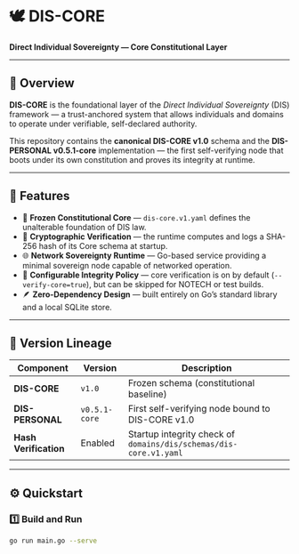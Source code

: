 # 🕊️ DIS-CORE  
**Direct Individual Sovereignty — Core Constitutional Layer**

---

## 📜 Overview

**DIS-CORE** is the foundational layer of the *Direct Individual Sovereignty* (DIS) framework — a trust-anchored system that allows individuals and domains to operate under verifiable, self-declared authority.  

This repository contains the **canonical DIS-CORE v1.0** schema and the **DIS-PERSONAL v0.5.1-core** implementation — the first self-verifying node that boots under its own constitution and proves its integrity at runtime.

---

## 🚀 Features

- 🔐 **Frozen Constitutional Core** — `dis-core.v1.yaml` defines the unalterable foundation of DIS law.  
- 🔏 **Cryptographic Verification** — the runtime computes and logs a SHA-256 hash of its Core schema at startup.  
- 🌐 **Network Sovereignty Runtime** — Go-based service providing a minimal sovereign node capable of networked operation.  
- 🧱 **Configurable Integrity Policy** — core verification is on by default (`--verify-core=true`), but can be skipped for NOTECH or test builds.  
- 🪶 **Zero-Dependency Design** — built entirely on Go’s standard library and a local SQLite store.  

---

## 🧭 Version Lineage

| Component | Version | Description |
|------------|----------|-------------|
| **DIS-CORE** | `v1.0` | Frozen schema (constitutional baseline) |
| **DIS-PERSONAL** | `v0.5.1-core` | First self-verifying node bound to DIS-CORE v1.0 |
| **Hash Verification** | Enabled | Startup integrity check of `domains/dis/schemas/dis-core.v1.yaml` |

---

## ⚙️ Quickstart

### **1️⃣ Build and Run**

```bash
go run main.go --serve
